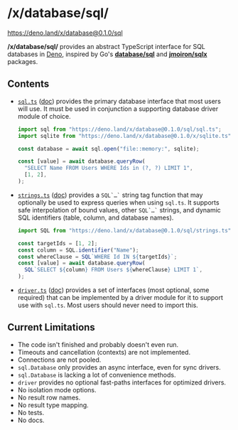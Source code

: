 # /x/database/sql/

https://deno.land/x/database@0.1.0/sql

**/x/database/sql/** provides an abstract TypeScript interface for SQL databases
in [Deno], inspired by Go's
[**database/sql**](https://golang.org/pkg/database/sql/) and
[**jmoiron/sqlx**](https://pkg.go.dev/github.com/jmoiron/sqlx) packages.

[Deno]: https://deno.land/

## Contents

- [`sql.ts`](./sql.ts)
  ([doc](https://doc.deno.land/https/deno.land/x/database/sql/sql.ts)) provides
  the primary database interface that most users will use. It must be used in
  conjunction a supporting database driver module of choice.

  ```ts
  import sql from "https://deno.land/x/database@0.1.0/sql/sql.ts";
  import sqlite from "https://deno.land/x/database@0.1.0/x/sqlite.ts";

  const database = await sql.open("file::memory:", sqlite);

  const [value] = await database.queryRow(
    "SELECT Name FROM Users WHERE Ids in (?, ?) LIMIT 1",
    [1, 2],
  );
  ```

- [`strings.ts`](./strings.ts)
  ([doc](https://doc.deno.land/https/deno.land/x/database/sql/strings.ts))
  provides a <code>SQL\`…\`</code> string tag function that may optionally be
  used to express queries when using `sql.ts`. It supports safe interpolation of
  bound values, other <code>SQL\`…\`</code> strings, and dynamic SQL identifiers
  (table, column, and database names).

  ```ts
  import SQL from "https://deno.land/x/database@0.1.0/sql/strings.ts";

  const targetIds = [1, 2];
  const column = SQL.identifier("Name");
  const whereClause = SQL`WHERE Id IN ${targetIds}`;
  const [value] = await database.queryRow(
    SQL`SELECT ${column} FROM Users ${whereClause} LIMIT 1`,
  );
  ```

- [`driver.ts`](./driver.ts)
  ([doc](https://doc.deno.land/https/deno.land/x/database/sql/driver.ts))
  provides a set of interfaces (most optional, some required) that can be
  implemented by a driver module for it to support use with `sql.ts`. Most users
  should never need to import this.

## Current Limitations

- The code isn't finished and probably doesn't even run.
- Timeouts and cancellation (contexts) are not implemented.
- Connections are not pooled.
- `sql.Database` only provides an async interface, even for sync drivers.
- `sql.Database` is lacking a lot of convenience methods.
- `driver` provides no optional fast-paths interfaces for optimized drivers.
- No isolation mode options.
- No result row names.
- No result type mapping.
- No tests.
- No docs.
